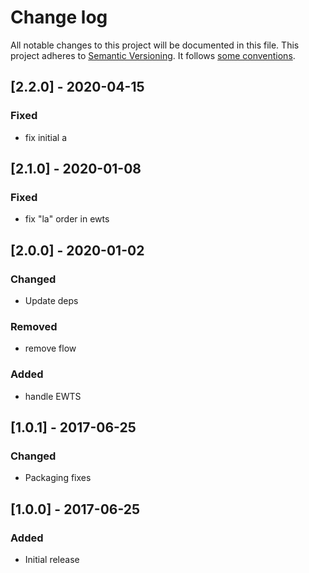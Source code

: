 # Change log
All notable changes to this project will be documented in this file.
This project adheres to [Semantic Versioning](http://semver.org/). It follows [some conventions](http://keepachangelog.com/).

## [2.2.0] - 2020-04-15
### Fixed
- fix initial a

## [2.1.0] - 2020-01-08
### Fixed
- fix "la" order in ewts

## [2.0.0] - 2020-01-02
### Changed
- Update deps

### Removed
- remove flow

### Added
- handle EWTS


## [1.0.1] - 2017-06-25
### Changed
- Packaging fixes
 
## [1.0.0] - 2017-06-25
### Added
- Initial release
